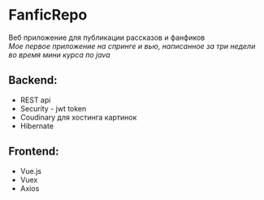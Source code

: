 # FanficRepo
  
Веб приложение для публикации рассказов и фанфиков  
_Мое первое приложение на спринге и вью, написанное за три недели во время мини курса по java_  
## Backend:
 - REST api  
 - Security - jwt token  
 - Coudinary для хостинга картинок  
 - Hibernate

## Frontend:
 - Vue.js
 - Vuex
 - Axios
